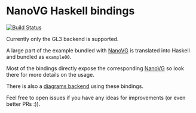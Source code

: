# NanoVG Haskell bindings

[![Build Status](https://travis-ci.org/cocreature/nanovg-hs.svg?branch=master)](https://travis-ci.org/cocreature/nanovg-hs)

Currently only the GL3 backend is supported.

A large part of the example bundled with
[NanoVG](https://github.com/memononen/nanovg) is translated into
Haskell and bundled as `example00`.

Most of the bindings directly expose the corresponding
[NanoVG](https://github.com/memononen/nanovg) so look there for more
details on the usage.

There is also a [diagrams backend](https://github.com/cocreature/diagrams-nanovg) using these bindings.

Feel free to open issues if you have any ideas for improvements (or even better PRs :)).
